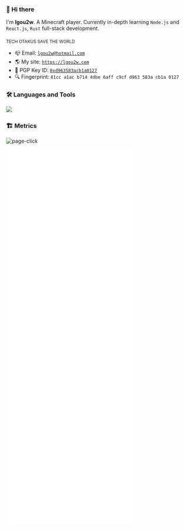 <!--
**lgou2w/lgou2w** is a ✨ _special_ ✨ repository because its `README.md` (this file) appears on your GitHub profile.

Here are some ideas to get you started:

- 🔭 I’m currently working on ...
- 🌱 I’m currently learning ...
- 👯 I’m looking to collaborate on ...
- 🤔 I’m looking for help with ...
- 💬 Ask me about ...
- 📫 How to reach me: ...
- 😄 Pronouns: ...
- ⚡ Fun fact: ...
-->

### 👋 Hi there

I'm **lgou2w**. A Minecraft player. Currently in-depth learning `Node.js` and `React.js`, `Rust` full-stack development.

<sub>TECH OTAKUS SAVE THE WORLD</sub>

* 📪 Email: [`lgou2w@hotmail.com`](mailto:lgou2w@hotmail.com)
* 🌎 My site: [`https://lgou2w.com`](https://lgou2w.com)
* 🔑 PGP Key ID: [`0xd963583acb1a0127`](https://keyserver.ubuntu.com/pks/lookup?op=vindex&fingerprint=on&search=0xd963583acb1a0127)
* 🔍 Fingerprint: `81cc a1ac b714 4dbe 6aff c9cf d963 583a cb1a 0127`

### 🛠 Languages and Tools

![](https://skillicons.dev/icons?theme=light&i=java,kotlin,js,ts,nodejs,vue,react,rust,vscode,idea,git,bash,docker)

### 🏗️ Metrics

![page-click](https://komarev.com/ghpvc/?username=lgou2w)

![Metrics](https://github.com/lgou2w/lgou2w/blob/master/github-metrics.svg)
